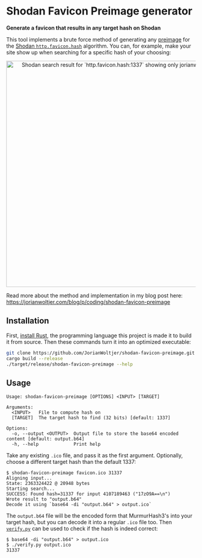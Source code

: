 # Shodan Favicon Preimage generator

**Generate a favicon that results in any target hash on Shodan**

This tool implements a brute force method of generating any [preimage](https://en.wikipedia.org/wiki/Preimage_attack) for the [Shodan `http.favicon.hash`](https://blog.shodan.io/deep-dive-http-favicon/) algorithm. You can, for example, make your site show up when searching for a specific hash of your choosing:

<p align="center">
    <img width=600 alt="Shodan search result for `http.favicon.hash:1337` showing only jorianwoltjer.com" src="https://github.com/JorianWoltjer/shodan-favicon-preimage/assets/26067369/52917489-fc72-4d03-81bb-42cfc6ae07e1">
</p>

Read more about the method and implementation in my blog post here:  
https://jorianwoltjer.com/blog/p/coding/shodan-favicon-preimage

## Installation

First, [install Rust](https://www.rust-lang.org/tools/install), the programming language this project is made it to build it from source. Then these commands turn it into an optimized executable:

```bash
git clone https://github.com/JorianWoltjer/shodan-favicon-preimage.git && cd shodan-favicon-preimage
cargo build --release
./target/release/shodan-favicon-preimage --help
```

## Usage

```
Usage: shodan-favicon-preimage [OPTIONS] <INPUT> [TARGET]

Arguments:
  <INPUT>   File to compute hash on
  [TARGET]  The target hash to find (32 bits) [default: 1337]

Options:
  -o, --output <OUTPUT>  Output file to store the base64 encoded content [default: output.b64]
  -h, --help             Print help
```

Take any existing `.ico` file, and pass it as the first argument. Optionally, choose a different target hash than the default 1337:

```Shell
$ shodan-favicon-preimage favicon.ico 31337
Aligning input...
State: 2363324422 @ 20948 bytes
Starting search...
SUCCESS: Found hash=31337 for input 4107189463 ("17zO9A==\n")
Wrote result to "output.b64"
Decode it using `base64 -di "output.b64" > output.ico`
```

The `output.b64` file will be the encoded form that MurmurHash3's into your target hash, but you can decode it into a regular `.ico` file too. Then [`verify.py`](verify.py) can be used to check if the hash is indeed correct:

```Shell
$ base64 -di "output.b64" > output.ico
$ ./verify.py output.ico 
31337
```
